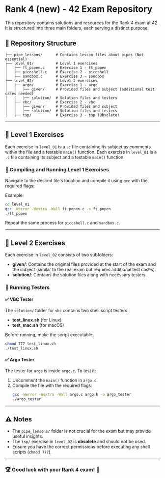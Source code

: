 # Rank 4 (new) - 42 Exam Repository

This repository contains solutions and resources for the Rank 4 exam at 42. It is structured into three main folders, each serving a distinct purpose.

## 📁 Repository Structure

```
├── pipe_lessons/      # Contains lesson files about pipes (Not essential)
├── level_01/          # Level 1 exercises
│   ├── ft_popen.c     # Exercise 1 - ft_popen
│   ├── picoshell.c    # Exercise 2 - picoshell
│   ├── sandbox.c      # Exercise 3 - sandbox
├── level_02/          # Level 2 exercises
│   ├── argo/          # Exercise 1 - argo
│   │   ├── given/     # Provided files and subject (additional test cases needed)
│   │   ├── solution/  # Solution files and testers
│   ├── vbc/           # Exercise 2 - vbc
│   │   ├── given/     # Provided files and subject
│   │   ├── solution/  # Solution files and testers
│   ├── tsp/           # Exercise 3 - tsp (Obsolete)
```

---

## 📌 Level 1 Exercises
Each exercise in `level_01` is a `.c` file containing its subject as comments within the file and a testable `main()` function.
Each exercise in `level_01` is a `.c` file containing its subject and a testable `main()` function.

### 🚀 Compiling and Running Level 1 Exercises
Navigate to the desired file's location and compile it using `gcc` with the required flags:

Example:
```sh
cd level_01
gcc -Werror -Wextra -Wall ft_popen.c -o ft_popen
./ft_popen
```

Repeat the same process for `picoshell.c` and `sandbox.c`.

---

## 📌 Level 2 Exercises
Each exercise in `level_02` consists of two subfolders:
- **given/**: Contains the original files provided at the start of the exam and the subject (similar to the real exam but requires additional test cases).
- **solution/**: Contains the solution files along with necessary testers.

### 🔧 Running Testers
#### ✅ VBC Tester
The `solution/` folder for `vbc` contains two shell script testers:
- **test_linux.sh** (for Linux)
- **test_mac.sh** (for macOS)

Before running, make the script executable:
```sh
chmod 777 test_linux.sh
./test_linux.sh
```

#### ✅ Argo Tester
The tester for `argo` is inside `argo.c`. To test it:
1. Uncomment the `main()` function in `argo.c`.
2. Compile the file with the required flags:
   ```sh
   gcc -Werror -Wextra -Wall argo.c argo.h -o argo_tester
   ./argo_tester
   ```

---

## ⚠️ Notes
- The `pipe_lessons/` folder is not crucial for the exam but may provide useful insights.
- The `tsp/` exercise in `level_02` is **obsolete** and should not be used.
- Ensure you have the correct permissions before executing any shell scripts (`chmod 777`).

---

### 🏆 Good luck with your Rank 4 exam! 🚀

